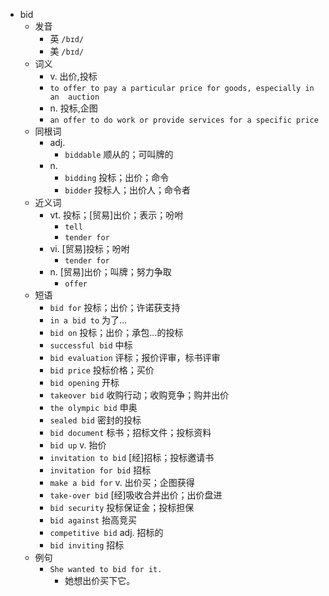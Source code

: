 - bid
  - 发音
    - 英 `/bɪd/`
    - 美 `/bɪd/`
  - 词义
    - v. 出价,投标
    - `to offer to pay a particular price for goods, especially in an  auction `
    - n. 投标,企图
    - `an offer to do work or provide services for a specific price`
  - 同根词
    - adj.
      - `biddable` 顺从的；可叫牌的
    - n.
      - `bidding` 投标；出价；命令
      - `bidder` 投标人；出价人；命令者
  - 近义词
    - vt. 投标；[贸易]出价；表示；吩咐
      - `tell`
      - `tender for`
    - vi. [贸易]投标；吩咐
      - `tender for`
    - n. [贸易]出价；叫牌；努力争取
      - `offer`
  - 短语
    - `bid for` 投标；出价；许诺获支持 
    - `in a bid to` 为了… 
    - `bid on` 投标；出价；承包…的投标 
    - `successful bid` 中标 
    - `bid evaluation` 评标；报价评审，标书评审 
    - `bid price` 投标价格；买价 
    - `bid opening` 开标 
    - `takeover bid` 收购行动；收购竞争；购并出价 
    - `the olympic bid` 申奥 
    - `sealed bid` 密封的投标 
    - `bid document` 标书；招标文件；投标资料 
    - `bid up` v. 抬价 
    - `invitation to bid` [经]招标；投标邀请书 
    - `invitation for bid` 招标 
    - `make a bid for` v. 出价买；企图获得 
    - `take-over bid` [经]吸收合并出价；出价盘进 
    - `bid security` 投标保证金；投标担保 
    - `bid against` 抬高竞买 
    - `competitive bid` adj. 招标的 
    - `bid inviting` 招标 
  - 例句
    - `She wanted to bid for it.`
      - 她想出价买下它。

